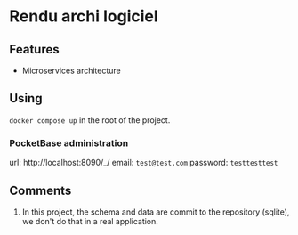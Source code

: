 # Rendu archi logiciel

## Features

- Microservices architecture

## Using

`docker compose up` in the root of the project.

### PocketBase administration
url: http://localhost:8090/_/
email: `test@test.com`
password: `testtesttest`

## Comments

1. In this project, the schema and data are commit to the repository (sqlite), we don't do that in a real application.